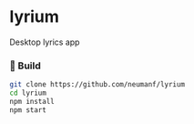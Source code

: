 # lyrium

Desktop lyrics app

### 🔨 Build

```bash
git clone https://github.com/neumanf/lyrium
cd lyrium
npm install
npm start
```
